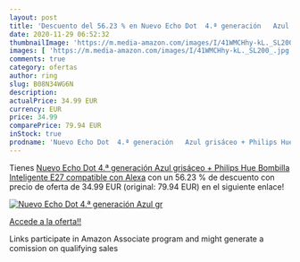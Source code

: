 ```yaml
---
layout: post
title: 'Descuento del 56.23 % en Nuevo Echo Dot  4.ª generación   Azul gr'
date: 2020-11-29 06:52:32
thumbnailImage: 'https://m.media-amazon.com/images/I/41WMCHhy-kL._SL200_.jpg'
images: [ 'https://m.media-amazon.com/images/I/41WMCHhy-kL._SL200_.jpg' ]
comments: true
category: ofertas
author: ring
slug: B08N34WG6N
description:
actualPrice: 34.99 EUR
currency: EUR
price: 34.99
comparePrice: 79.94 EUR
inStock: true
prodname: 'Nuevo Echo Dot  4.ª generación   Azul grisáceo + Philips Hue Bombilla Inteligente  E27   compatible con Alexa'
---
```


Tienes [Nuevo Echo Dot  4.ª generación   Azul grisáceo + Philips Hue Bombilla Inteligente  E27   compatible con Alexa](https://www.amazon.es/dp/B08N34WG6N/?tag=tolees-21) con un 56.23 % de descuento con precio de oferta de 34.99 EUR (original: 79.94 EUR) en el siguiente enlace!

[![Nuevo Echo Dot  4.ª generación   Azul gr](https://m.media-amazon.com/images/I/41WMCHhy-kL._SL200_.jpg)](https://www.amazon.es/dp/B08N34WG6N/?tag=tolees-21)

[Accede a la oferta!!](https://www.amazon.es/dp/B08N34WG6N/?tag=tolees-21)

Links participate in Amazon Associate program and might generate a comission on qualifying sales


